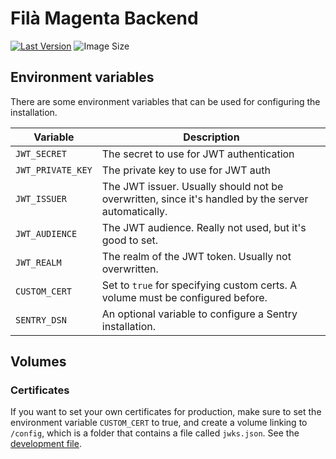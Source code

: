 # Filà Magenta Backend

[![Last Version](https://img.shields.io/docker/v/arnyminerz/filamagenta?style=for-the-badge)][docker-hub]
![Image Size](https://img.shields.io/docker/image-size/arnyminerz/filamagenta?style=for-the-badge)

## Environment variables

There are some environment variables that can be used for configuring the installation.

| Variable          | Description                                                                                        |
|-------------------|----------------------------------------------------------------------------------------------------|
| `JWT_SECRET`      | The secret to use for JWT authentication                                                           |
| `JWT_PRIVATE_KEY` | The private key to use for JWT auth                                                                |
| `JWT_ISSUER`      | The JWT issuer. Usually should not be overwritten, since it's handled by the server automatically. |
| `JWT_AUDIENCE`    | The JWT audience. Really not used, but it's good to set.                                           |                                                                                  |
| `JWT_REALM`       | The realm of the JWT token. Usually not overwritten.                                               |
| `CUSTOM_CERT`     | Set to `true` for specifying custom certs. A volume must be configured before.                     |
| `SENTRY_DSN`      | An optional variable to configure a Sentry installation.                                           |

## Volumes

### Certificates

If you want to set your own certificates for production, make sure to set the environment variable `CUSTOM_CERT` to
true,
and create a volume linking to `/config`, which is a folder that contains a file called `jwks.json`. See the
[development file](./src/main/resources/certs/jwks.json).

[docker-hub]: https://hub.docker.com/repository/docker/arnyminerz/filamagenta/general